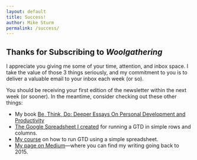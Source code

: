 ```yaml
---
layout: default
title: Success!
author: Mike Sturm
permalink: /success/
---
```

## Thanks for Subscribing to *Woolgathering*

I appreciate you giving me some of your time, attention, and inbox space. I take the value of those 3 things seriously, and my commitment to you is to deliver a valuable email to your inbox each week (or so).

You should be receiving your first edition of the newsletter within the next week (or sooner). In the meantime, consider checking out these other things:

- My book [Be, Think, Do: Deeper Essays On Personal Development and Productivity](https://www.amazon.com/dp/B07MQS2YHD?ref_=pe_3052080_276849420)
- [The Google Spreadsheet I created](https://docs.google.com/spreadsheets/d/15PUM1GRYXoXkuXDiGuWiF4ubWll441h8S-70ZnP25LM/edit#gid=1997529391) for running a GTD in simple rows and columns.
- [My course](http://skl.sh/2n30RCj) on how to run GTD using a simple spreadsheet.
- [My page on Medium](https://medium.com/@MikeSturm)—where you can find my writing going back to 2015.
